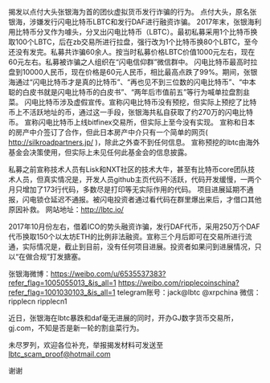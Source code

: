 
揭发以点付大头张银海为首的团伙虚拟货币发行诈骗的行为。
点付大头，原名张银海，涉嫌发行闪电比特币LBTC和发行DAF进行融资诈骗。
2017年末，张银海利用比特币分叉作为噱头，分叉出闪电比特币（LBTC）。最初私募采用1个比特币换取100个LBTC，后在zb交易所进行拉盘，强行改为1个比特币换80个LBTC，至今还没有发完。私募共诈骗60余人。按当时私募价格LBTC价值1000元左右，现在60元左右。私募被诈骗之人组织在“闪电信仰群”微信群中。
闪电比特币最高时拉盘到10000人民币，现在价格是60元人民币，相比最高点跌了99%。期间，张银海通过“闪电比特币才是真的比特币”、“再也见不到三位数的闪电比特币”、“中本聪的白皮书就是闪电比特币的白皮书”、“两年后市值前五”等行为喊单拉盘割韭菜。
闪电比特币涉及虚假宣传。宣称闪电比特币没有预挖，但实际上预挖了比特币上不活跃地址的币，通过这一手段，张银海共私自获取了约270万的闪电比特币。
宣称闪电比特币上线bitfinex交易所，但实际上至今没有实现。
宣称和日本的房产中介签订了合作，但此日本房产中介只有一个简单的网页( http://silkroadpartners.jp/ )，除此之外查不到任何信息。
宣称预挖的lbtc由海外基金会决策使用，但实际上未见任何此基金会的信息披露。

私募之前宣称技术人员有Lisk和NXT社区的技术大牛，甚至有比特币core团队技术人员，但真实情况是，开发人员github主页代码不活跃，代码开发缓慢，一两个月只增加了173行代码，多数尽是打印等无实际作用的代码。
项目进展延期不通报，闪电锁仓延迟不通报。被闪电投资者通过看代码在群里爆出来后，才借口其他原因补救。
网站地址：http://lbtc.io/

2017年10月份左右，借着ICO的势头融资诈骗，发行DAF代币，采用250万个DAF代币换取150个以太坊ETH的比例非法融资。宣称三个月后即可在交易所进行流通，实际情况是，截止到目前，没有任何项目进展。投资者如果问到进展情况，只以“在做合规”打发搪塞。

张银海微博：https://weibo.com/u/6535537383?refer_flag=1005055013_&is_all=1
https://weibo.com/ripplecoinschina?refer_flag=1001030103_&is_all=1
telegram账号：jack@lbtc @xrpchina
微信：ripplecn ripplecn1

近日，张银海在lbtc暴跌和daf毫无进展的同时，开办GJ数字货币交易所，gj.com，不知是否是新一轮的割韭菜行为。

未尽罗列，欢迎各位补充，举报揭发材料可发送至
lbtc_scam_proof@hotmail.com

谢谢
